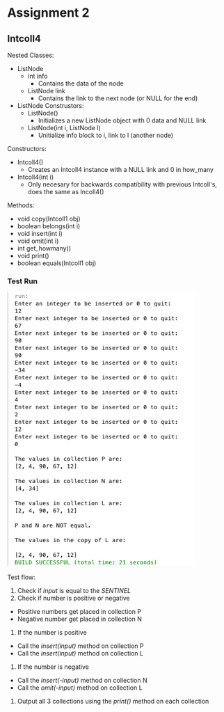 Assignment 2
============

## Intcoll4
Nested Classes:
* ListNode
  * int info
    * Contains the data of the node
  * ListNode link
    * Contains the link to the next node (or NULL for the end)
* ListNode Construstors:
  * ListNode()
    * Initializes a new ListNode object with 0 data and NULL link
  * ListNode(int i, ListNode l)
    * Unitialize info block to i, link to l (another node)

Constructors: 
* Intcoll4()
  * Creates an Intcoll4 instance with a NULL link and 0 in how_many
* Intcoll4(int i)
  * Only necesary for backwards compatibility with previous Intcoll's, does the same as Incoll4()

Methods:
* void copy(Intcoll1 obj)
* boolean belongs(int i)
* void insert(int i)
* void omit(int i)
* int get_howmany()
* void print()
* boolean equals(Intcoll1 obj)

### Test Run
![alt text](images/intcoll4.png "Intcoll4 Test Run")

Test flow:

1. Check if *input* is equal to the *SENTINEL* 
1. Check if number is positive or negative
  * Positive numbers get placed in collection P
  * Negative number get placed in collection N
1. If the number is positive
  * Call the *insert(input)* method on collection P
  * Call the *insert(input)* method on collection L
1. If the number is negative
  * Call the *insert(-input)* method on collection N
  * Call the *omit(-input)* method on collection L
1. Output all 3 collections using the *print()* method on each collection